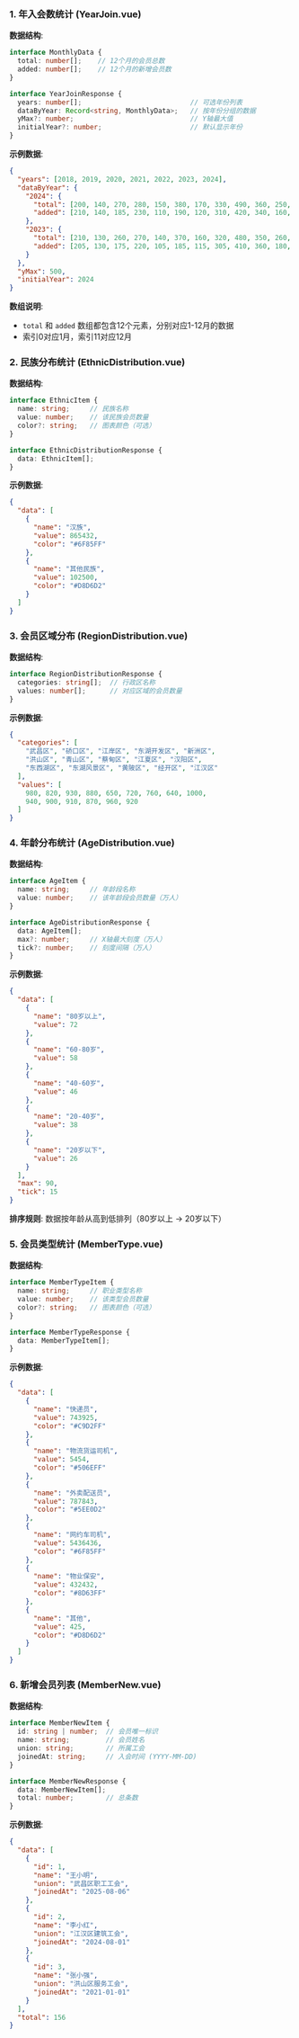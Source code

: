 

### 1. 年入会数统计 (YearJoin.vue)

**数据结构**:
```typescript
interface MonthlyData {
  total: number[];    // 12个月的会员总数
  added: number[];    // 12个月的新增会员数
}

interface YearJoinResponse {
  years: number[];                           // 可选年份列表
  dataByYear: Record<string, MonthlyData>;   // 按年份分组的数据
  yMax?: number;                             // Y轴最大值
  initialYear?: number;                      // 默认显示年份
}
```

**示例数据**:
```json
{
  "years": [2018, 2019, 2020, 2021, 2022, 2023, 2024],
  "dataByYear": {
    "2024": {
      "total": [200, 140, 270, 280, 150, 380, 170, 330, 490, 360, 250, 190],
      "added": [210, 140, 185, 230, 110, 190, 120, 310, 420, 340, 160, 95]
    },
    "2023": {
      "total": [210, 130, 260, 270, 140, 370, 160, 320, 480, 350, 260, 180],
      "added": [205, 130, 175, 220, 105, 185, 115, 305, 410, 360, 180, 120]
    }
  },
  "yMax": 500,
  "initialYear": 2024
}
```

**数组说明**:
- `total` 和 `added` 数组都包含12个元素，分别对应1-12月的数据
- 索引0对应1月，索引11对应12月

### 2. 民族分布统计 (EthnicDistribution.vue)



**数据结构**:
```typescript
interface EthnicItem {
  name: string;     // 民族名称
  value: number;    // 该民族会员数量
  color?: string;   // 图表颜色（可选）
}

interface EthnicDistributionResponse {
  data: EthnicItem[];
}
```

**示例数据**:
```json
{
  "data": [
    {
      "name": "汉族",
      "value": 865432,
      "color": "#6F85FF"
    },
    {
      "name": "其他民族",
      "value": 102500,
      "color": "#D8D6D2"
    }
  ]
}
```

### 3. 会员区域分布 (RegionDistribution.vue)

**数据结构**:
```typescript
interface RegionDistributionResponse {
  categories: string[];  // 行政区名称
  values: number[];      // 对应区域的会员数量
}
```

**示例数据**:
```json
{
  "categories": [
    "武昌区", "硚口区", "江岸区", "东湖开发区", "新洲区",
    "洪山区", "青山区", "蔡甸区", "江夏区", "汉阳区",
    "东西湖区", "东湖风景区", "黄陂区", "经开区", "江汉区"
  ],
  "values": [
    980, 820, 930, 880, 650, 720, 760, 640, 1000,
    940, 900, 910, 870, 960, 920
  ]
}
```

### 4. 年龄分布统计 (AgeDistribution.vue)


**数据结构**:
```typescript
interface AgeItem {
  name: string;     // 年龄段名称
  value: number;    // 该年龄段会员数量（万人）
}

interface AgeDistributionResponse {
  data: AgeItem[];
  max?: number;     // X轴最大刻度（万人）
  tick?: number;    // 刻度间隔（万人）
}
```

**示例数据**:
```json
{
  "data": [
    {
      "name": "80岁以上",
      "value": 72
    },
    {
      "name": "60-80岁",
      "value": 58
    },
    {
      "name": "40-60岁",
      "value": 46
    },
    {
      "name": "20-40岁",
      "value": 38
    },
    {
      "name": "20岁以下",
      "value": 26
    }
  ],
  "max": 90,
  "tick": 15
}
```

**排序规则**: 数据按年龄从高到低排列（80岁以上 → 20岁以下）

### 5. 会员类型统计 (MemberType.vue)



**数据结构**:
```typescript
interface MemberTypeItem {
  name: string;     // 职业类型名称
  value: number;    // 该类型会员数量
  color?: string;   // 图表颜色（可选）
}

interface MemberTypeResponse {
  data: MemberTypeItem[];
}
```

**示例数据**:
```json
{
  "data": [
    {
      "name": "快递员",
      "value": 743925,
      "color": "#C9D2FF"
    },
    {
      "name": "物流货运司机",
      "value": 5454,
      "color": "#506EFF"
    },
    {
      "name": "外卖配送员",
      "value": 787843,
      "color": "#5EE0D2"
    },
    {
      "name": "网约车司机",
      "value": 5436436,
      "color": "#6F85FF"
    },
    {
      "name": "物业保安",
      "value": 432432,
      "color": "#8D63FF"
    },
    {
      "name": "其他",
      "value": 425,
      "color": "#D8D6D2"
    }
  ]
}
```

### 6. 新增会员列表 (MemberNew.vue)

**数据结构**:
```typescript
interface MemberNewItem {
  id: string | number;  // 会员唯一标识
  name: string;         // 会员姓名
  union: string;        // 所属工会
  joinedAt: string;     // 入会时间 (YYYY-MM-DD)
}

interface MemberNewResponse {
  data: MemberNewItem[];
  total: number;        // 总条数
}
```

**示例数据**:
```json
{
  "data": [
    {
      "id": 1,
      "name": "王小明",
      "union": "武昌区职工工会",
      "joinedAt": "2025-08-06"
    },
    {
      "id": 2,
      "name": "李小红",
      "union": "江汉区建筑工会",
      "joinedAt": "2024-08-01"
    },
    {
      "id": 3,
      "name": "张小强",
      "union": "洪山区服务工会",
      "joinedAt": "2021-01-01"
    }
  ],
  "total": 156
}
```


